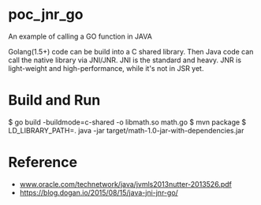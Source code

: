 # poc_jnr_go
An example of calling a GO function in JAVA

Golang(1.5+) code can be build into a C shared library.
Then Java code can call the native library via JNI/JNR.
JNI is the standard and heavy.
JNR is light-weight and high-performance, while it's not in JSR yet. 

# Build and Run
$ go build -buildmode=c-shared -o libmath.so math.go
$ mvn package
$ LD_LIBRARY_PATH=. java -jar target/math-1.0-jar-with-dependencies.jar 

# Reference
 - www.oracle.com/technetwork/java/jvmls2013nutter-2013526.pdf
 - https://blog.dogan.io/2015/08/15/java-jni-jnr-go/
